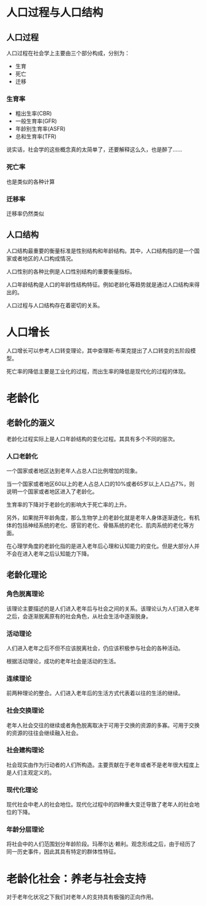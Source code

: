 # 人口过程与人口结构

## 人口过程

人口过程在社会学上主要由三个部分构成，分别为：

- 生育
- 死亡
- 迁移

### 生育率

- 粗出生率(CBR)
- 一般生育率(GFR)
- 年龄别生育率(ASFR)
- 总和生育率(TFR)

说实话，社会学的这些概念真的太简单了，还要解释这么久，也是醉了......

### 死亡率

也是类似的各种计算

### 迁移率

迁移率仍然类似



## 人口结构

人口结构最重要的衡量标准是性别结构和年龄结构。其中，人口结构指的是一个国家或者地区的人口构成情况。

人口性别的各种比例是人口性别结构的重要衡量指标。

人口年龄结构是人口的年龄性结构特征。例如老龄化等趋势就是通过人口结构来得出的。

人口过程与人口结构存在着密切的关系。

# 人口增长

人口增长可以参考人口转变理论，其中查理斯·布莱克提出了人口转变的五阶段模型。

死亡率的降低主要是工业化的过程，而出生率的降低是现代化的过程的体现。

# 老龄化

## 老龄化的涵义

老龄化过程实际上是人口年龄结构的变化过程。其具有多个不同的层次。

### 人口老龄化

一个国家或者地区达到老年人占总人口比例增加的现象。

当一个国家或者地区60以上的老人占总人口的10%或者65岁以上人口占7%，则说明一个国家或者地区进入了老龄化。

生育率的下降对于老龄化的影响大于死亡率的上升。

另外，如果抛开年龄角度，那么生物学上的老龄化就是老年人身体逐渐退化，有机体的包括神经系统的老化、感官的老化、骨骼系统的老化、肌肉系统的老化等方面。

在心理学角度的老龄化指的是进入老年后心理和认知能力的变化。但是大部分人并不会在进入老年之后认知能力下降。

## 老龄化理论

### 角色脱离理论

该理论主要描述的是人们进入老年后与社会之间的关系。该理论认为人们进入老年之后，会逐渐脱离原有的社会角色，从社会生活中逐渐脱身。

### 活动理论

人们进入老年之后不但不应该脱离社会，仍应该积极参与社会的各种活动。

根据活动理论，成功的老年社会是活动的生活。

### 连续理论

前两种理论的整合。人们进入老年后的生活方式代表着以往的生活的继续。

### 社会交换理论

老年人社会交往的继续或者角色脱离取决于可用于交换的资源的多寡。可用于交换的资源的往往会继续融入社会。

### 社会建构理论

社会现实由作为行动者的人们所构造。主要贡献在于老年或者不是老年很大程度上是人们主观定义的。

### 现代化理论

现代社会中老人的社会地位。现代化过程中的四种重大变迁导致了老年人的社会地位的下降。

### 年龄分层理论

将社会中的人们范围划分年龄阶段。玛蒂尔达·赖利。观念形成之后，由于经历了同一历史事件，因此其具有特定的群体性特征。

# 老龄化社会：养老与社会支持

对于老年化状况之下我们对老年人的支持具有极强的正向作用。

